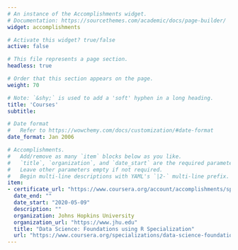 ```yaml
---
# An instance of the Accomplishments widget.
# Documentation: https://sourcethemes.com/academic/docs/page-builder/
widget: accomplishments

# Activate this widget? true/false
active: false

# This file represents a page section.
headless: true

# Order that this section appears on the page.
weight: 70

# Note: `&shy;` is used to add a 'soft' hyphen in a long heading.
title: 'Courses'
subtitle:

# Date format
#   Refer to https://wowchemy.com/docs/customization/#date-format
date_format: Jan 2006

# Accomplishments.
#   Add/remove as many `item` blocks below as you like.
#   `title`, `organization`, and `date_start` are the required parameters.
#   Leave other parameters empty if not required.
#   Begin multi-line descriptions with YAML's `|2-` multi-line prefix.
item:
- certificate_url: "https://www.coursera.org/account/accomplishments/specialization/certificate/XHGLBQ7WT4ZW"
  date_end: ""
  date_start: "2020-05-09"
  description: ""
  organization: Johns Hopkins University
  organization_url: "https://www.jhu.edu"
  title: "Data Science: Foundations using R Specialization"
  url: "https://www.coursera.org/specializations/data-science-foundations-r"
---
```


